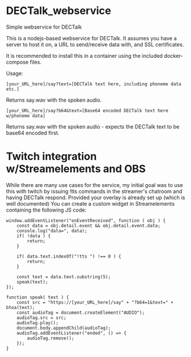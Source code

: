 # DECTalk_webservice
Simple webservice for DECTalk

This is a nodejs-based webservice for DECTalk. It assumes you have a server to host it on, a URL to send/receive data with, and SSL certificates.

It is recommended to install this in a container using the included docker-compose files.

Usage:

```[your_URL_here]/say?text=[DECTalk text here, including phoneme data etc.]```

Returns say.wav with the spoken audio.


```[your_URL_here]/say?b64&text=[Base64 encoded DECTalk text here w/phoneme data]```

Returns say.wav with the spoken audio - expects the DECTalk text to be base64 encoded first.


# Twitch integration w/Streamelements and OBS
While there are many use cases for the service, my initial goal was to use this with twitch by issuing !tts commands in the streamer's chatroom and having DECTalk respond. Provided your overlay is already set up (which is well documented) You can create a custom widget in Streamelements containing the following JS code:
```
window.addEventListener("onEventReceived", function ( obj ) {
    const data = obj.detail.event && obj.detail.event.data;
    console.log("data=", data);
    if( !data ) {
        return;
    }

    if( data.text.indexOf("!tts ") !== 0 ) {
        return;
    }

    const text = data.text.substring(5);
    speak(text);
});

function speak( text ) {
    const src = "https://[your_URL_here]/say" + "?b64=1&text=" + btoa(text);
    const audioTag = document.createElement("AUDIO");
    audioTag.src = src;
    audioTag.play();
    document.body.appendChild(audioTag);
    audioTag.addEventListener("ended", () => {
        audioTag.remove();
    });
}
```
